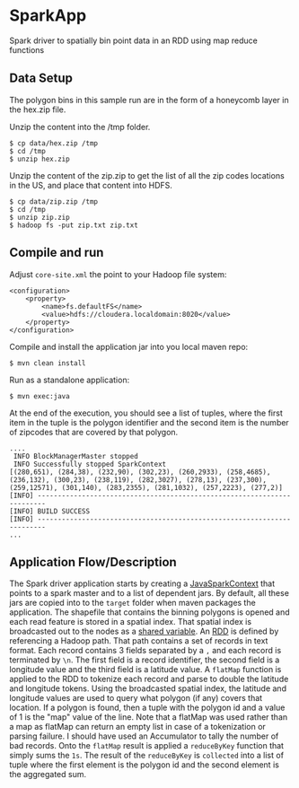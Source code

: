 SparkApp
========

Spark driver to spatially bin point data in an RDD using map reduce functions

## Data Setup

The polygon bins in this sample run are in the form of a honeycomb layer in the hex.zip file.

Unzip the content into the /tmp folder.

```
$ cp data/hex.zip /tmp
$ cd /tmp
$ unzip hex.zip
```

Unzip the content of the zip.zip to get the list of all the zip codes locations in the US, and place that content into HDFS.

```
$ cp data/zip.zip /tmp
$ cd /tmp
$ unzip zip.zip
$ hadoop fs -put zip.txt zip.txt
```

## Compile and run

Adjust `core-site.xml` the point to your Hadoop file system:

```
<configuration>
    <property>
        <name>fs.defaultFS</name>
        <value>hdfs://cloudera.localdomain:8020</value>
    </property>
</configuration>
```

Compile and install the application jar into you local maven repo:

```
$ mvn clean install
```

Run as a standalone application:

```
$ mvn exec:java
```

At the end of the execution, you should see a list of tuples, where the first item in the tuple is the polygon identifier and the second item is the number of zipcodes that are covered by that polygon.

```
....
 INFO BlockManagerMaster stopped
 INFO Successfully stopped SparkContext
[(280,651), (284,38), (232,90), (302,23), (260,2933), (258,4685), (236,132), (300,23), (238,119), (282,3027), (278,13), (237,300), (259,12571), (301,140), (283,2355), (281,1032), (257,2223), (277,2)]
[INFO] ------------------------------------------------------------------------
[INFO] BUILD SUCCESS
[INFO] ------------------------------------------------------------------------
...
```

## Application Flow/Description

The Spark driver application starts by creating a [JavaSparkContext](http://spark.incubator.apache.org/docs/latest/api/core/index.html#org.apache.spark.api.java.JavaSparkContext)
that points to a spark master and to a list of dependent jars. By default, all these jars are copied into to the `target` folder when maven packages
the application.
The shapefile that contains the binning polygons is opened and each read feature is stored in a spatial index.
That spatial index is broadcasted out to the nodes as a [shared variable](https://spark.incubator.apache.org/docs/0.8.1/scala-programming-guide.html#shared-variables).
An [RDD](https://spark.incubator.apache.org/docs/0.8.1/scala-programming-guide.html#resilient-distributed-datasets-rdds) is defined by referencing a Hadoop path.
That path contains a set of records in text format.  Each record contains 3 fields separated by a `,` and each record is terminated by `\n`.
The first field is a record identifier, the second field is a longitude value and the third field is a latitude value.
A `flatMap` function is applied to the RDD to tokenize each record and parse to double the latitude and longitude tokens.
Using the broadcasted spatial index, the latitude and longitude values are used to query what polygon (if any) covers that location.
If a polygon is found, then a tuple with the polygon id and a value of 1 is the "map" value of the line.
Note that a flatMap was used rather than a map as flatMap can return an empty list in case of a tokenization or parsing failure.
I should have used an Accumulator to tally the number of bad records.
Onto the `flatMap` result is applied a `reduceByKey` function that simply sums the `1s`.
The result of the `reduceByKey` is `collected` into a list of tuple where the first element is the polygon id and the second element is the aggregated sum.

